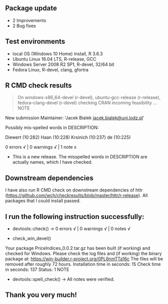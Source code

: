 ## Package update 
* 2 Improvements
* 2 Bug fixes

## Test environments
* local OS (Windows 10 Home) install, R 3.6.3
* Ubuntu Linux 16.04 LTS, R-release, GCC
* Windows Server 2008 R2 SP1, R-devel, 32/64 bit
* Fedora Linux, R-devel, clang, gfortra

## R CMD check results
> On windows-x86_64-devel (r-devel), ubuntu-gcc-release (r-release), fedora-clang-devel (r-devel)
  checking CRAN incoming feasibility ... NOTE
  
   New submission
   Maintainer: 'Jacek Bialek <jacek.bialek@uni.lodz.pl>'
  
   Possibly mis-spelled words in DESCRIPTION:
   
   Diewert (10:282)
   Haan (10:228)
   Krsinich (10:237)
   de (10:225)
    
0 errors √ | 0 warnings √ | 1 note x

* This is a new release. The misspelled words in DESCRIPTION are actually names, which I have checked. 

## Downstream dependencies

I have also run R CMD check on downstream dependencies of httr 
(https://github.com/wch/checkresults/blob/master/httr/r-release). 
All packages that I could install passed.

## I run the following instruction successfully:

* devtools::check() -> 0 errors √ | 0 warnings √ | 0 notes √

* check_win_devel()

Your package PriceIndices_0.0.2.tar.gz has been built (if working) and checked for Windows.
Please check the log files and (if working) the binary package at:
https://win-builder.r-project.org/0PL6nmTTa16c
The files will be removed after roughly 72 hours.
Installation time in seconds: 15
Check time in seconds: 137
Status: 1 NOTE


* devtools::spell_check() -> All notes were verified.

## Thank you very much! 


